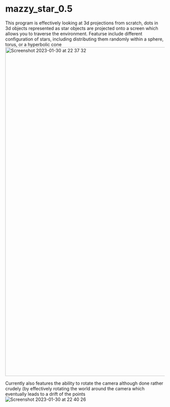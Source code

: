 # mazzy_star_0.5

This program is effectively looking at 3d projections from scratch, dots in 3d objects represented as star objects are projected onto a screen which allows you to traverse the environment.
Featurse include different configuration of stars, including distributing them randomly within a sphere, torus, or a hyperbolic cone <img width="1037" alt="Screenshot 2023-01-30 at 22 37 32" src="https://user-images.githubusercontent.com/53130019/225406746-c720bb42-b00b-45cc-a9c5-66a9b720b12e.png">

Currently also features the ability to rotate the camera although done rather crudely (by effectively rotating the world around the camera which eventually leads to a drift of the points
![Screenshot 2023-01-30 at 22 40 26](https://user-images.githubusercontent.com/53130019/225407319-1b9c8dc9-5fb2-4f57-a461-022ec0695a29.png)
